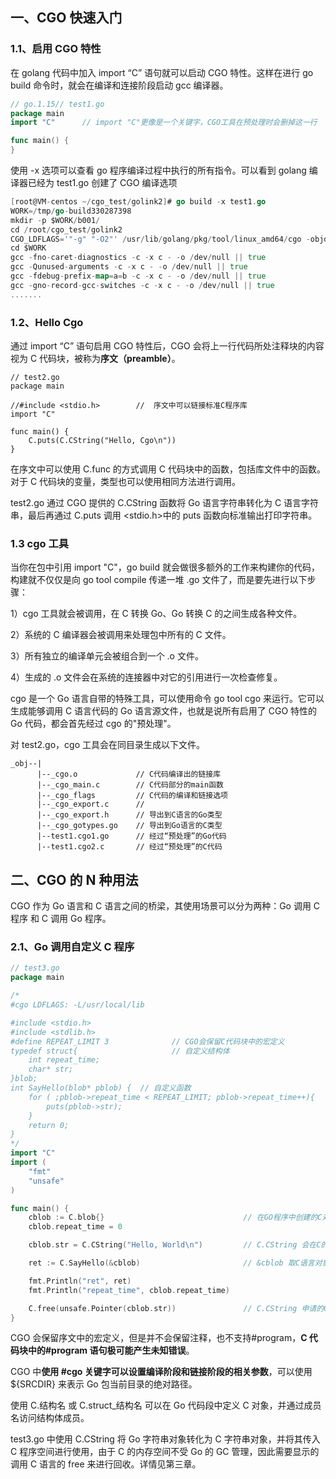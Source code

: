 ## 一、CGO 快速入门

### **1.1、启用 CGO 特性**

在 golang 代码中加入 import “C” 语句就可以启动 CGO 特性。这样在进行 go build 命令时，就会在编译和连接阶段启动 gcc 编译器。

```go
// go.1.15// test1.go
package main
import "C"      // import "C"更像是一个关键字，CGO工具在预处理时会删掉这一行

func main() {
}
```

使用 -x 选项可以查看 go 程序编译过程中执行的所有指令。可以看到 golang 编译器已经为 test1.go 创建了 CGO 编译选项

```go
[root@VM-centos ~/cgo_test/golink2]# go build -x test1.go
WORK=/tmp/go-build330287398
mkdir -p $WORK/b001/
cd /root/cgo_test/golink2
CGO_LDFLAGS='"-g" "-O2"' /usr/lib/golang/pkg/tool/linux_amd64/cgo -objdir $WORK/b001/ -importpath command-line-arguments -- -I $WORK/b001/ -g -O2 ./test1.go    # CGO编译选项
cd $WORK
gcc -fno-caret-diagnostics -c -x c - -o /dev/null || true
gcc -Qunused-arguments -c -x c - -o /dev/null || true
gcc -fdebug-prefix-map=a=b -c -x c - -o /dev/null || true
gcc -gno-record-gcc-switches -c -x c - -o /dev/null || true
.......
```

### **1.2、Hello Cgo**

通过 import “C” 语句启用 CGO 特性后，CGO 会将上一行代码所处注释块的内容视为 C 代码块，被称为**序文（preamble）**。

```text
// test2.go
package main

//#include <stdio.h>        //  序文中可以链接标准C程序库
import "C"

func main() {
    C.puts(C.CString("Hello, Cgo\n"))
}
```

在序文中可以使用 C.func 的方式调用 C 代码块中的函数，包括库文件中的函数。对于 C 代码块的变量，类型也可以使用相同方法进行调用。

test2.go 通过 CGO 提供的 C.CString 函数将 Go 语言字符串转化为 C 语言字符串，最后再通过 C.puts 调用 <stdio.h>中的 puts 函数向标准输出打印字符串。

### **1.3 cgo 工具**

当你在包中引用 import "C"，go build 就会做很多额外的工作来构建你的代码，构建就不仅仅是向 go tool compile 传递一堆 .go 文件了，而是要先进行以下步骤：

1）cgo 工具就会被调用，在 C 转换 Go、Go 转换 C 的之间生成各种文件。

2）系统的 C 编译器会被调用来处理包中所有的 C 文件。

3）所有独立的编译单元会被组合到一个 .o 文件。

4）生成的 .o 文件会在系统的连接器中对它的引用进行一次检查修复。

cgo 是一个 Go 语言自带的特殊工具，可以使用命令 go tool cgo 来运行。它可以生成能够调用 C 语言代码的 Go 语言源文件，也就是说所有启用了 CGO 特性的 Go 代码，都会首先经过 cgo 的"预处理"。

对 test2.go，cgo 工具会在同目录生成以下文件。

```shell
_obj--|
      |--_cgo.o             // C代码编译出的链接库
      |--_cgo_main.c        // C代码部分的main函数
      |--_cgo_flags         // C代码的编译和链接选项
      |--_cgo_export.c      //
      |--_cgo_export.h      // 导出到C语言的Go类型
      |--_cgo_gotypes.go    // 导出到Go语言的C类型
      |--test1.cgo1.go      // 经过“预处理”的Go代码
      |--test1.cgo2.c       // 经过“预处理”的C代码
```

## 二、CGO 的 N 种用法

CGO 作为 Go 语言和 C 语言之间的桥梁，其使用场景可以分为两种：Go 调用 C 程序 和 C 调用 Go 程序。

### 2.1、Go 调用自定义 C 程序

```go
// test3.go
package main

/*
#cgo LDFLAGS: -L/usr/local/lib

#include <stdio.h>
#include <stdlib.h>
#define REPEAT_LIMIT 3              // CGO会保留C代码块中的宏定义
typedef struct{                     // 自定义结构体
    int repeat_time;
    char* str;
}blob;
int SayHello(blob* pblob) {  // 自定义函数
    for ( ;pblob->repeat_time < REPEAT_LIMIT; pblob->repeat_time++){
        puts(pblob->str);
    }
    return 0;
}
*/
import "C"
import (
    "fmt"
    "unsafe"
)

func main() {
    cblob := C.blob{}                               // 在GO程序中创建的C对象，存储在Go的内存空间
    cblob.repeat_time = 0

    cblob.str = C.CString("Hello, World\n")         // C.CString 会在C的内存空间申请一个C语言字符串对象，再将Go字符串拷贝到C字符串

    ret := C.SayHello(&cblob)                       // &cblob 取C语言对象cblob的地址

    fmt.Println("ret", ret)
    fmt.Println("repeat_time", cblob.repeat_time)

    C.free(unsafe.Pointer(cblob.str))               // C.CString 申请的C空间内存不会自动释放，需要显示调用C中的free释放
}
```

CGO 会保留序文中的宏定义，但是并不会保留注释，也不支持#program，**C 代码块中的#program 语句极可能产生未知错误**。

CGO 中**使用 #cgo 关键字可以设置编译阶段和链接阶段的相关参数**，可以使用 ${SRCDIR} 来表示 Go 包当前目录的绝对路径。

使用 C.结构名 或 C.struct_结构名 可以在 Go 代码段中定义 C 对象，并通过成员名访问结构体成员。

test3.go 中使用 C.CString 将 Go 字符串对象转化为 C 字符串对象，并将其传入 C 程序空间进行使用，由于 C 的内存空间不受 Go 的 GC 管理，因此需要显示的调用 C 语言的 free 来进行回收。详情见第三章。